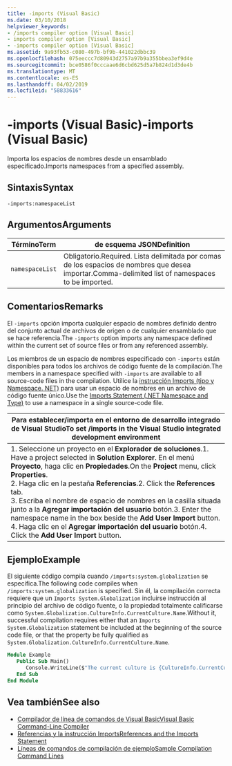 ```yaml
---
title: -imports (Visual Basic)
ms.date: 03/10/2018
helpviewer_keywords:
- /imports compiler option [Visual Basic]
- imports compiler option [Visual Basic]
- -imports compiler option [Visual Basic]
ms.assetid: 9a93fb53-c080-497b-bf9b-441022dbbc39
ms.openlocfilehash: 075eeccc7d80943d2757a97b9a355bbea3ef9d4e
ms.sourcegitcommit: bce0586f0cccaae6d6cbd625d5a7b824d1d3de4b
ms.translationtype: MT
ms.contentlocale: es-ES
ms.lasthandoff: 04/02/2019
ms.locfileid: "58833616"
---
```

# <a name="-imports-visual-basic"></a><span data-ttu-id="3b27a-102">-imports (Visual Basic)</span><span class="sxs-lookup"><span data-stu-id="3b27a-102">-imports (Visual Basic)</span></span>
<span data-ttu-id="3b27a-103">Importa los espacios de nombres desde un ensamblado especificado.</span><span class="sxs-lookup"><span data-stu-id="3b27a-103">Imports namespaces from a specified assembly.</span></span>  
  
## <a name="syntax"></a><span data-ttu-id="3b27a-104">Sintaxis</span><span class="sxs-lookup"><span data-stu-id="3b27a-104">Syntax</span></span>  
  
```  
-imports:namespaceList  
```  
  
## <a name="arguments"></a><span data-ttu-id="3b27a-105">Argumentos</span><span class="sxs-lookup"><span data-stu-id="3b27a-105">Arguments</span></span>  
  
|<span data-ttu-id="3b27a-106">Término</span><span class="sxs-lookup"><span data-stu-id="3b27a-106">Term</span></span>|<span data-ttu-id="3b27a-107">de esquema JSON</span><span class="sxs-lookup"><span data-stu-id="3b27a-107">Definition</span></span>|  
|---|---|  
|`namespaceList`|<span data-ttu-id="3b27a-108">Obligatorio.</span><span class="sxs-lookup"><span data-stu-id="3b27a-108">Required.</span></span> <span data-ttu-id="3b27a-109">Lista delimitada por comas de los espacios de nombres que desea importar.</span><span class="sxs-lookup"><span data-stu-id="3b27a-109">Comma-delimited list of namespaces to be imported.</span></span>|  
  
## <a name="remarks"></a><span data-ttu-id="3b27a-110">Comentarios</span><span class="sxs-lookup"><span data-stu-id="3b27a-110">Remarks</span></span>  
 <span data-ttu-id="3b27a-111">El `-imports` opción importa cualquier espacio de nombres definido dentro del conjunto actual de archivos de origen o de cualquier ensamblado que se hace referencia.</span><span class="sxs-lookup"><span data-stu-id="3b27a-111">The `-imports` option imports any namespace defined within the current set of source files or from any referenced assembly.</span></span>  
  
 <span data-ttu-id="3b27a-112">Los miembros de un espacio de nombres especificado con `-imports` están disponibles para todos los archivos de código fuente de la compilación.</span><span class="sxs-lookup"><span data-stu-id="3b27a-112">The members in a namespace specified with `-imports` are available to all source-code files in the compilation.</span></span> <span data-ttu-id="3b27a-113">Utilice la [instrucción Imports (tipo y Namespace. NET)](../../../visual-basic/language-reference/statements/imports-statement-net-namespace-and-type.md) para usar un espacio de nombres en un archivo de código fuente único.</span><span class="sxs-lookup"><span data-stu-id="3b27a-113">Use the [Imports Statement (.NET Namespace and Type)](../../../visual-basic/language-reference/statements/imports-statement-net-namespace-and-type.md) to use a namespace in a single source-code file.</span></span>  
  
|<span data-ttu-id="3b27a-114">Para establecer/importa en el entorno de desarrollo integrado de Visual Studio</span><span class="sxs-lookup"><span data-stu-id="3b27a-114">To set /imports in the Visual Studio integrated development environment</span></span>|  
|---|  
|<span data-ttu-id="3b27a-115">1.  Seleccione un proyecto en el **Explorador de soluciones**.</span><span class="sxs-lookup"><span data-stu-id="3b27a-115">1.  Have a project selected in **Solution Explorer**.</span></span> <span data-ttu-id="3b27a-116">En el menú **Proyecto**, haga clic en **Propiedades**.</span><span class="sxs-lookup"><span data-stu-id="3b27a-116">On the **Project** menu, click **Properties**.</span></span> <br /><span data-ttu-id="3b27a-117">2.  Haga clic en la pestaña **Referencias**.</span><span class="sxs-lookup"><span data-stu-id="3b27a-117">2.  Click the **References** tab.</span></span><br /><span data-ttu-id="3b27a-118">3.  Escriba el nombre de espacio de nombres en la casilla situada junto a la **Agregar importación del usuario** botón.</span><span class="sxs-lookup"><span data-stu-id="3b27a-118">3.  Enter the namespace name in the box beside the **Add User Import** button.</span></span><br /><span data-ttu-id="3b27a-119">4.  Haga clic en el **Agregar importación del usuario** botón.</span><span class="sxs-lookup"><span data-stu-id="3b27a-119">4.  Click the **Add User Import** button.</span></span>|  
  
## <a name="example"></a><span data-ttu-id="3b27a-120">Ejemplo</span><span class="sxs-lookup"><span data-stu-id="3b27a-120">Example</span></span>  
 <span data-ttu-id="3b27a-121">El siguiente código compila cuando `/imports:system.globalization` se especifica.</span><span class="sxs-lookup"><span data-stu-id="3b27a-121">The following code compiles when `/imports:system.globalization` is specified.</span></span> <span data-ttu-id="3b27a-122">Sin él, la compilación correcta requiere que un `Imports System.Globalization` incluirse instrucción al principio del archivo de código fuente, o la propiedad totalmente calificarse como `System.Globalization.CultureInfo.CurrentCulture.Name`.</span><span class="sxs-lookup"><span data-stu-id="3b27a-122">Without it, successful compilation requires either that an `Imports System.Globalization` statement be included at the beginning of the source code file, or that the property be fully qualified as `System.Globalization.CultureInfo.CurrentCulture.Name`.</span></span>

```vb
Module Example
   Public Sub Main()
      Console.WriteLine($"The current culture is {CultureInfo.CurrentCulture.Name}")
   End Sub
End Module
```

## <a name="see-also"></a><span data-ttu-id="3b27a-123">Vea también</span><span class="sxs-lookup"><span data-stu-id="3b27a-123">See also</span></span>

- [<span data-ttu-id="3b27a-124">Compilador de línea de comandos de Visual Basic</span><span class="sxs-lookup"><span data-stu-id="3b27a-124">Visual Basic Command-Line Compiler</span></span>](../../../visual-basic/reference/command-line-compiler/index.md)
- [<span data-ttu-id="3b27a-125">Referencias y la instrucción Imports</span><span class="sxs-lookup"><span data-stu-id="3b27a-125">References and the Imports Statement</span></span>](../../../visual-basic/programming-guide/program-structure/references-and-the-imports-statement.md)
- [<span data-ttu-id="3b27a-126">Líneas de comandos de compilación de ejemplo</span><span class="sxs-lookup"><span data-stu-id="3b27a-126">Sample Compilation Command Lines</span></span>](../../../visual-basic/reference/command-line-compiler/sample-compilation-command-lines.md)

